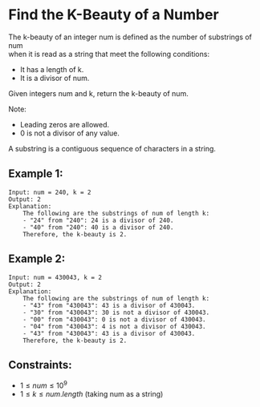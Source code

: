 # Find the K-Beauty of a Number

The k-beauty of an integer num is defined as the number of substrings of num  
when it is read as a string that meet the following conditions:

* It has a length of k.
* It is a divisor of num.

Given integers num and k, return the k-beauty of num.

Note:

* Leading zeros are allowed.
* 0 is not a divisor of any value.

A substring is a contiguous sequence of characters in a string.

 

## Example 1:

    Input: num = 240, k = 2
    Output: 2
    Explanation: 
        The following are the substrings of num of length k:
        - "24" from "240": 24 is a divisor of 240.
        - "40" from "240": 40 is a divisor of 240.
        Therefore, the k-beauty is 2.
        
## Example 2:

    Input: num = 430043, k = 2
    Output: 2
    Explanation: 
        The following are the substrings of num of length k:
        - "43" from "430043": 43 is a divisor of 430043.
        - "30" from "430043": 30 is not a divisor of 430043.
        - "00" from "430043": 0 is not a divisor of 430043.
        - "04" from "430043": 4 is not a divisor of 430043.
        - "43" from "430043": 43 is a divisor of 430043.
        Therefore, the k-beauty is 2.

 

## Constraints:

* $1 \le num \le 10^9$
* $1 \le k \le num.length$ (taking num as a string)


